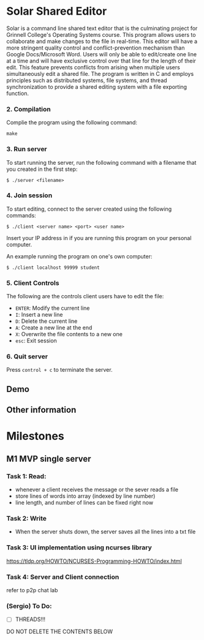 # Solar Shared Editor

Solar is a command line shared text editor that is the culminating project for Grinnell College's Operating Systems course. This program allows users to collaborate and make changes to the file in real-time. This editor will have a more stringent quality control and conflict-prevention mechanism than Google Docs/Microsoft Word. Users will only be able to edit/create one line at a time and will have exclusive control over that line for the length of their edit. This feature prevents conflicts from arising when multiple users simultaneously edit a shared file. The program is written in C and employs principles such as distributed systems, file systems, and thread synchronization to provide a shared editing system with a file exporting function.


### 2. Compilation

Complie the program using the following command:

```
make
```

### 3. Run server

To start running the server, run the following command with a filename that you created in the first step:

```
$ ./server <filename>
```

### 4. Join session

To start editing, connect to the server created using the following commands:

```
$ ./client <server name> <port> <user name>
```

Insert your IP address in <servername> if you are running this program on your personal computer.

An example running the program on one's own computer:

```
$ ./client localhost 99999 student
```

### 5. Client Controls

The following are the controls client users have to edit the file:

- `ENTER`: Modify the current line
- `I`: Insert a new line
- `D`: Delete the current line
- `A`: Create a new line at the end
- `X`: Overwrite the file contents to a new one
- `esc`: Exit session

### 6. Quit server

Press `control + c` to terminate the server.

## Demo

## Other information

<!-- Delete later -->

# Milestones

## M1 MVP single server

### Task 1: Read:

- whenever a client receives the message or the sever reads a file
- store lines of words into array (indexed by line number)
- line length, and number of lines can be fixed right now

### Task 2: Write

- When the server shuts down, the server saves all the lines into a txt file

### Task 3: UI implementation using ncurses library

https://tldp.org/HOWTO/NCURSES-Programming-HOWTO/index.html

### Task 4: Server and Client connection

refer to p2p chat lab

### (Sergio) To Do:

- [ ] THREADS!!!

DO NOT DELETE THE CONTENTS BELOW
